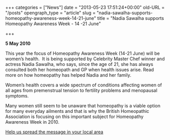 +++
categories = ["News"]
date = "2013-05-23 17:51:24+00:00"
old-URL = "/posts"
opengraph_type = "article"
slug = "nadia-sawalha-supports-homeopathy-awareness-week-14-21-june"
title = "Nadia Sawalha supports Homeopathy Awareness Week - 14 -21 June"

+++

**5 May 2010**

This year the focus of Homeopathy Awareness Week (14-21 June) will be women’s health.  It is being supported by Celebrity Master Chef winner and actress Nadia Sawalha, who says, since the age of 21, she has always consulted both her homeopath and GP when health issues arise. Read  more on how homeopathy has helped Nadia and her family.

Women’s health covers a wide spectrum of conditions affecting women of all ages from premenstrual tension to fertility problems and menopausal symptoms.

Many women still seem to be unaware that homeopathy is a viable option for many everyday ailments and that is why the British Homeopathic Association is focusing on this important subject for Homeopathy Awareness Week in 2010.

[Help us spread the message in your local area](http://localhost/charity/campaign-for-nhs-homeopathy/#what-you-can-do-to-help)
